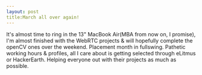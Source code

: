 ```yaml
---
layout: post
title:March all over again!
---
```

It's almost time to ring in the 13" MacBook Air(MBA from now on, I promise), I'm almost finished with the WebRTC projects & will hopefully complete the openCV ones over the weekend.
Placement month in fullswing. Pathetic working hours & profiles, all I care about is getting selected through eLitmus or HackerEarth.
Helping everyone out with their projects as much as possible.
